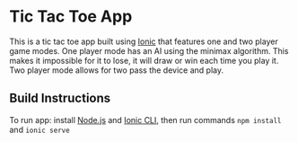 # Tic Tac Toe App

This is a tic tac toe app built using [Ionic](https://ionicframework.com) that features one and two player game modes. One player mode has an AI using the minimax
algorithm. This makes it impossible for it to lose, it will draw or win each time you play it. Two player mode allows for two
pass the device and play.

## Build Instructions

To run app: install [Node.js](https://nodejs.org/en/) and [Ionic CLI](https://ionicframework.com/docs/cli/), then run commands `npm install` and `ionic serve`
